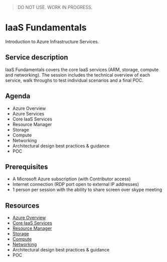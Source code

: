 > DO NOT USE. WORK IN PROGRESS.

# IaaS Fundamentals

Introduction to Azure Infrastructure Services.


## Service description

IaaS Fundamentals covers the core IaaS services (ARM, storage, compute and networking). The session includes the technical overview of each service, walk throughs to test individual scenarios and a final POC.


## Agenda

* Azure Overview
* Azure Services
* Core IaaS Services
* Resource Manager
* Storage 
* Compute
* Networking
* Architectural design best practices & guidance
* POC


## Prerequisites

* A Microsoft Azure subscription (with Contributor access)
* Internet connection (RDP port open to external IP addresses)
* 1 person per session with the ability to share screen over skype meeting


## Resources

* [Azure Overview](azure-overview.md)
* [Core IaaS Services](core-iaas-services.md)
* [Resource Manager](resource-manager.md)
* [Storage](storage.md) 
* [Compute](compute.md)
* [Networking](networking.md)
* Architectural design best practices & guidance
* POC